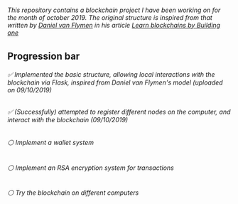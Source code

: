
###### This repository contains a blockchain project I have been working on for the month of october 2019. The original structure is inspired from that written by [Daniel van Flymen](https://github.com/dvf) in his article [Learn blockchains by Building one](https://medium.com/@vanflymen/learn-blockchains-by-building-one-117428612f46)

Progression bar
------

###### :white_check_mark: Implemented the basic structure, allowing local interactions with the blockchain via Flask, inspired from Daniel van Flymen's model (uploaded on 09/10/2019)

###### :white_check_mark: (Successfully) attempted to register different nodes on the computer, and interact with the blockchain (09/10/2019)

###### :white_circle: Implement a wallet system

###### :white_circle: Implement an RSA encryption system for transactions

###### :white_circle: Try the blockchain on different computers



